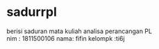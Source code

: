 # sadurrpl
berisi saduran mata kuliah analisa perancangan PL<br>
nim : 1811500106
nama: fifin
kelompk :ti6j
